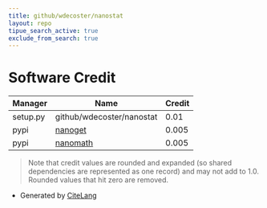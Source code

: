 ```yaml
---
title: github/wdecoster/nanostat
layout: repo
tipue_search_active: true
exclude_from_search: true
---
```

# Software Credit

|Manager|Name|Credit|
|-------|----|------|
|setup.py|github/wdecoster/nanostat|0.01|
|pypi|[nanoget](https://github.com/wdecoster/nanoget)|0.005|
|pypi|[nanomath](https://github.com/wdecoster/nanomath)|0.005|


> Note that credit values are rounded and expanded (so shared dependencies are represented as one record) and may not add to 1.0. Rounded values that hit zero are removed.


- Generated by [CiteLang](https://github.com/vsoch/citelang)
